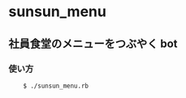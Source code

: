sunsun_menu
================================================================================


社員食堂のメニューをつぶやく bot
--------------------------------------------------------------------------------


### 使い方

        $ ./sunsun_menu.rb
